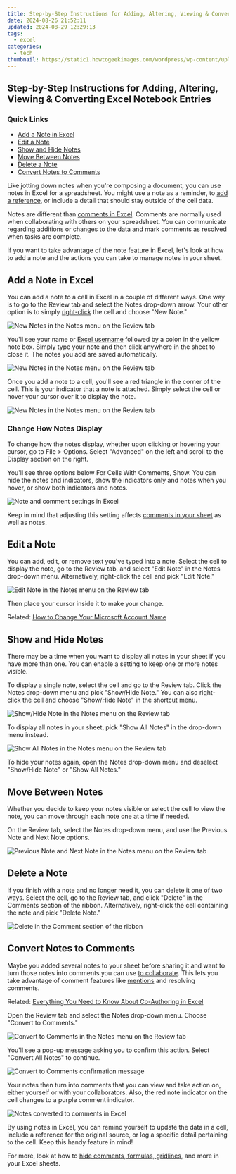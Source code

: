 ```yaml
---
title: Step-by-Step Instructions for Adding, Altering, Viewing & Converting Excel Notebook Entries
date: 2024-08-26 21:52:11
updated: 2024-08-29 12:29:13
tags:
  - excel
categories:
  - tech
thumbnail: https://static1.howtogeekimages.com/wordpress/wp-content/uploads/2021/09/microsoft_excel_hero_1200x675.jpg
---
```


## Step-by-Step Instructions for Adding, Altering, Viewing & Converting Excel Notebook Entries

### Quick Links

* [Add a Note in Excel](https://location-social.techidaily.com/in-2024-3-things-you-must-know-about-fake-snapchat-location-on-lava-blaze-2-5g-drfone-by-drfone-virtual-android/)
* [Edit a Note](https://ai-editing-video.techidaily.com/updated-how-to-remove-audio-from-video-without-watermark/)
* [Show and Hide Notes](https://instagram-video-recordings.techidaily.com/updated-in-2024-the-ultimate-tutorial-on-permanently-removing-your-instagram-profile/)
* [Move Between Notes](https://screen-video-capture.techidaily.com/2024-approved-discovering-top-5-fluids-in-virtual-playgrounds/)
* [Delete a Note](https://android-location.techidaily.com/in-2024-3-effective-methods-to-fake-gps-location-on-android-for-your-samsung-galaxy-a54-5g-drfone-by-drfone-virtual/)
* [Convert Notes to Comments](https://fox-boxes.techidaily.com/8-pioneering-online-photo-combination-suite-for-2024/)

 Like jotting down notes when you're composing a document, you can use notes in Excel for a spreadsheet. You might use a note as a reminder, to [add a reference](https://extra-information.techidaily.com/in-2024-chic-coverage-for-your-portable-screen/), or include a detail that should stay outside of the cell data.

 Notes are different than [comments in Excel](https://iphone-unlock.techidaily.com/different-methods-to-unlock-your-iphone-11-pro-max-drfone-by-drfone-ios/). Comments are normally used when collaborating with others on your spreadsheet. You can communicate regarding additions or changes to the data and mark comments as resolved when tasks are complete.

 If you want to take advantage of the note feature in Excel, let's look at how to add a note and the actions you can take to manage notes in your sheet.

##  Add a Note in Excel

 You can add a note to a cell in Excel in a couple of different ways. One way is to go to the Review tab and select the Notes drop-down arrow. Your other option is to simply [right-click](https://desktop-recording.techidaily.com/updated-the-art-of-recording-fun-6-techniques-to-document-minecraft-for-2024/) the cell and choose "New Note."

![New Notes in the Notes menu on the Review tab](https://static1.howtogeekimages.com/wordpress/wp-content/uploads/2022/09/NewNote-ExcelNotes.png) 

 You'll see your name or [Excel username](https://some-approaches.techidaily.com/new-the-anglers-companion-best-action-cams-for-fishing/) followed by a colon in the yellow note box. Simply type your note and then click anywhere in the sheet to close it. The notes you add are saved automatically.

![New Notes in the Notes menu on the Review tab](https://static1.howtogeekimages.com/wordpress/wp-content/uploads/2022/09/NewNote-ExcelNotes.png) 

 Once you add a note to a cell, you'll see a red triangle in the corner of the cell. This is your indicator that a note is attached. Simply select the cell or hover your cursor over it to display the note.

![New Notes in the Notes menu on the Review tab](https://static1.howtogeekimages.com/wordpress/wp-content/uploads/2022/09/NewNote-ExcelNotes.png) 

###  Change How Notes Display

 To change how the notes display, whether upon clicking or hovering your cursor, go to File > Options. Select "Advanced" on the left and scroll to the Display section on the right.

 You'll see three options below For Cells With Comments, Show. You can hide the notes and indicators, show the indicators only and notes when you hover, or show both indicators and notes.

![Note and comment settings in Excel](https://static1.howtogeekimages.com/wordpress/wp-content/uploads/2022/09/NoteSettings-ExcelNotes.png) 

 Keep in mind that adjusting this setting affects [comments in your sheet](https://howto.techidaily.com/11-proven-solutions-to-fix-google-play-store-not-working-issue-on-infinix-note-30-vip-drfone-by-drfone-fix-android-problems-fix-android-problems/) as well as notes.

##  Edit a Note

 You can add, edit, or remove text you've typed into a note. Select the cell to display the note, go to the Review tab, and select "Edit Note" in the Notes drop-down menu. Alternatively, right-click the cell and pick "Edit Note."

![Edit Note in the Notes menu on the Review tab](https://static1.howtogeekimages.com/wordpress/wp-content/uploads/2022/09/EditNote-ExcelNotes.png) 

 Then place your cursor inside it to make your change.

Related: [How to Change Your Microsoft Account Name](https://some-approaches.techidaily.com/new-the-anglers-companion-best-action-cams-for-fishing/) 

##  Show and Hide Notes

 There may be a time when you want to display all notes in your sheet if you have more than one. You can enable a setting to keep one or more notes visible.

 To display a single note, select the cell and go to the Review tab. Click the Notes drop-down menu and pick "Show/Hide Note." You can also right-click the cell and choose "Show/Hide Note" in the shortcut menu.

![Show/Hide Note in the Notes menu on the Review tab](https://static1.howtogeekimages.com/wordpress/wp-content/uploads/2022/09/ShowHideNote-ExcelNotes.png) 

 To display all notes in your sheet, pick "Show All Notes" in the drop-down menu instead.

![Show All Notes in the Notes menu on the Review tab](https://static1.howtogeekimages.com/wordpress/wp-content/uploads/2022/09/ShowAllNotes-ExcelNotes.png) 

 To hide your notes again, open the Notes drop-down menu and deselect "Show/Hide Note" or "Show All Notes."

##  Move Between Notes

 Whether you decide to keep your notes visible or select the cell to view the note, you can move through each note one at a time if needed.

 On the Review tab, select the Notes drop-down menu, and use the Previous Note and Next Note options.

![Previous Note and Next Note in the Notes menu on the Review tab](https://static1.howtogeekimages.com/wordpress/wp-content/uploads/2022/09/PreviousNextNote-ExcelNotes.png) 

##  Delete a Note

 If you finish with a note and no longer need it, you can delete it one of two ways. Select the cell, go to the Review tab, and click "Delete" in the Comments section of the ribbon. Alternatively, right-click the cell containing the note and pick "Delete Note."

![Delete in the Comment section of the ribbon](https://static1.howtogeekimages.com/wordpress/wp-content/uploads/2022/09/DeleteNote-ExcelNotes.png) 

##  Convert Notes to Comments

 Maybe you added several notes to your sheet before sharing it and want to turn those notes into comments you can use [to collaborate](https://instagram-video-files.techidaily.com/2024-approved-a-step-by-step-approach-for-flawless-instagrams/). This lets you take advantage of comment features like [mentions](https://win-able.techidaily.com/fixing-the-endless-loop-solve-your-anthem-games-unending-load-screens/) and resolving comments.

Related: [Everything You Need to Know About Co-Authoring in Excel](https://instagram-video-files.techidaily.com/2024-approved-a-step-by-step-approach-for-flawless-instagrams/) 

 Open the Review tab and select the Notes drop-down menu. Choose "Convert to Comments."

![Convert to Comments in the Notes menu on the Review tab](https://static1.howtogeekimages.com/wordpress/wp-content/uploads/2022/09/ConvertToComments-ExcelNotes.png) 

 You'll see a pop-up message asking you to confirm this action. Select "Convert All Notes" to continue.

![Convert to Comments confirmation message](https://static1.howtogeekimages.com/wordpress/wp-content/uploads/2022/09/ConvertToCommentsConfirm-ExcelNotes.png) 

 Your notes then turn into comments that you can view and take action on, either yourself or with your collaborators. Also, the red note indicator on the cell changes to a purple comment indicator.

![Notes converted to comments in Excel](https://static1.howtogeekimages.com/wordpress/wp-content/uploads/2022/09/ConvertedToComments-ExcelNotes.png) 

 By using notes in Excel, you can remind yourself to update the data in a cell, include a reference for the original source, or log a specific detail pertaining to the cell. Keep this handy feature in mind!

 For more, look at how to [hide comments, formulas, gridlines](https://location-social.techidaily.com/proven-ways-in-how-to-hide-location-on-life360-for-honor-magic5-ultimate-drfone-by-drfone-virtual-android/), and more in your Excel sheets.

<ins class="adsbygoogle"
     style="display:block"
     data-ad-format="autorelaxed"
     data-ad-client="ca-pub-7571918770474297"
     data-ad-slot="1223367746"></ins>



<ins class="adsbygoogle"
     style="display:block"
     data-ad-client="ca-pub-7571918770474297"
     data-ad-slot="8358498916"
     data-ad-format="auto"
     data-full-width-responsive="true"></ins>
